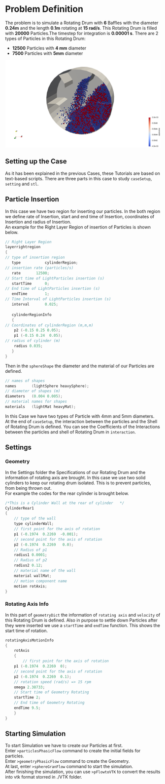 # Problem Definition 
The problem is to simulate a Rotating Drum with **6** Baffles with the diameter **0.24m** and the length **0.1m** rotating at **15 rad/s**. This Rotating Drum is filled with **20000** Particles.The timestep for integration is **0.00001 s**. There are 2 types of Particles in this Rotating Drum:
* **12500** Particles with **4 mm** diameter
* **7500** Particles with **5mm** diameter  

<html>
<body>
<img src="https://github.com/omid-khosravi/DEMphasicFlow/blob/Pictures/Pictures/MixedparticlesRDB.png", width: 400px>

</body>
</html>

## Setting up the Case
As it has been explained in the previous Cases, these Tutorials are based on text-based scripts. There are three parts in this case to study `caseSetup`, `setting` and `stl`.
## Particle Insertion
In this case we have two region for inserting our particles. In the both region we define rate of Insertion, start and end time of Insertion, coordinates of Insertion and radius of Insertion.  
An example for the Right Layer Region of insertion of Particles is shown below.  
```C++
// Right Layer Region
layerrightregion 
{
// type of insertion region
   type	          cylinderRegion;
// insertion rate (particles/s)    
   rate 	  12500;
// Start time of LightParticles insertion (s)
   startTime 	  0; 
// End time of LightParticles insertion (s)      
   endTime   	  1;
// Time Interval of LightParticles insertion (s)
   interval       0.025; 

   cylinderRegionInfo 
   {
// Coordinates of cylinderRegion (m,m,m)
   	p2 (-0.15 0.25 0.05);
   	p1 (-0.15 0.24	0.05);
// radius of cylinder (m)
   	radius 0.035;
   }
}
```
Then in the `sphereShape` the diameter and the material of our Particles are defined.  
```C++
// names of shapes 
names 		(lightSphere heavySphere);
// diameter of shapes (m) 	
diameters 	(0.004 0.005);
// material names for shapes 			
materials	(lightMat heavyMat);
```
In this Case we have two types of Particle with 4mm and 5mm diameters.  
At the end of `caseSetup`, the interaction between the particles and the Shell of Rotating Drum is defined. You can see the Coefficients of the Interactions between the particles and shell of Rotating Drum in `interaction`.
## Settings
### Geometry
In the Settings folder the Specifications of our Rotating Drum and the information of rotating axis are brought. In this case we use two solid cylinders to keep our rotating drum isolated. This is to prevent particles, from being thrown out.  
For example the codes for the rear cylinder is brought below.  
```C++
/*This is a Cylinder Wall at the rear of cylinder	*/
CylinderRear1
{
    // type of the wall
    type cylinderWall;
    // first point for the axis of rotation			
    p1 (-0.1974  0.2269  -0.001);
    // second point for the axis of rotation	 
    p2 (-0.1974  0.2269   0.0);
    // Radius of p1	
    radius1 0.0001;
    // Radius of p2
    radius2 0.12;
    // material name of the wall
    material wallMat;
    // motion component name         
    motion rotAxis;			 
}
```
### Rotating Axis Info
In this part of `geometryDict` the information of `rotating axis` and `velocity` of this Rotating Drum is defined. Also in purpose to settle down Particles after they were inserted we use a `startTime` and `endTime` function. This shows the start time of rotation.  
```C++
rotatingAxisMotionInfo
{
    rotAxis 
    {
        // first point for the axis of rotation
	p1 (-0.1974  0.2269  0);
	// second point for the axis of rotation	
	p2 (-0.1974  0.2269  0.1);
	// rotation speed (rad/s) => 15 rpm	
	omega 2.38733;
	// Start time of Geometry Rotating 	
	startTime 2;
	// End time of Geometry Rotating
	endTime 9.5;
    }
}
```
## Starting Simulation
To start Simulation we have to create our Particles at first.  
Enter `>particlesPhasicFlow` command to create the initial fields for particles.  
Enter `>geometryPhasicFlow` command to create the Geometry.  
At last, enter `>sphereGranFlow` command to start the simulation.  
After finishing the simulation, you can use  `>pFlowtoVTK` to convert the results into vtk format storred in ./VTK folder. 
